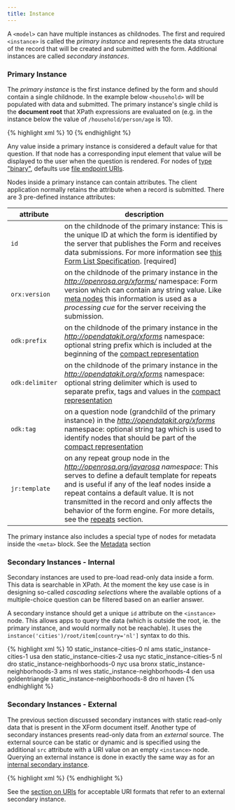 ```yaml
---
title: Instance
---
```


A `<model>` can have multiple instances as childnodes. The first and required `<instance>` is called the _primary instance_ and represents the data structure of the record that will be created and submitted with the form. Additional instances are called _secondary instances_.

### Primary Instance

The _primary instance_ is the first instance defined by the form and should contain a single childnode. In the example below `<household>` will be populated with data and submitted. The primary instance's single child is the **document root** that XPath expressions are evaluated on (e.g. in the instance below the value of `/household/person/age` is 10).

{% highlight xml %}
<instance>
    <household id="mysurvey" orx:version="2014083101">
        <person>
            <firstname/>
            <lastname/>
            <age>10</age>
        </person>
        <meta>
          <instanceID/>
        </meta>
    </household>
</instance>
{% endhighlight %}

Any value inside a primary instance is considered a default value for that question. If that node has a corresponding input element that value will be displayed to the user when the question is rendered. For nodes of [type "binary"](#data-types), defaults use [file endpoint URIs](#file-endpoints).

Nodes inside a primary instance can contain attributes. The client application normally retains the attribute when a record is submitted. There are 3 pre-defined instance attributes:

| attribute     | description
|---------------|------------
| `id`          | on the childnode of the primary instance: This is the unique ID at which the form is identified by the server that publishes the Form and receives data submissions. For more information see [this Form List Specification](https://bitbucket.org/javarosa/javarosa/wiki/FormListAPI). \[required\]
| `orx:version` | on the childnode of the primary instance in the _http://openrosa.org/xforms/_ namespace: Form version which can contain any string value. Like [meta nodes](#metadata) this information is used as a _processing cue_ for the server receiving the submission.
| `odk:prefix` | on the childnode of the primary instance in the _http://opendatakit.org/xforms_ namespace: optional string prefix which is included at the beginning of the [compact representation](#compact-record-representation-(for-sms))
| `odk:delimiter` | on the childnode of the primary instance in the _http://opendatakit.org/xforms_ namespace: optional string delimiter which is used to separate prefix, tags and values in the [compact representation](#compact-record-representation-(for-sms))
| `odk:tag` | on a question node (grandchild of the primary instance) in the _http://opendatakit.org/xforms_ namespace: optional string tag which is used to identify nodes that should be part of the [compact representation](#compact-record-representation-(for-sms))
| `jr:template` | on any repeat group node in the _http://openrosa.org/javarosa namespace_: This serves to define a default template for repeats and is useful if any of the leaf nodes inside a repeat contains a default value. It is not transmitted in the record and only affects the behavior of the form engine. For more details, see the [repeats](#repeats) section.

The primary instance also includes a special type of nodes for metadata inside the `<meta>` block. See the [Metadata](#metadata) section




### Secondary Instances - Internal

Secondary instances are used to pre-load read-only data inside a form. This data is searchable in XPath. At the moment the key use case is in designing so-called _cascading selections_ where the available options of a multiple-choice question can be filtered based on an earlier answer.

A secondary instance should get a unique `id` attribute on the `<instance>` node. This allows apps to query the data (which is outside the root, ie. the primary instance, and would normally not be reachable). It uses the `instance('cities')/root/item[country='nl']` syntax to do this.

{% highlight xml %}
<instance>
    <household id="mysurvey" version="2014083101">
        <person>
            <firstname/>
            <lastname/>
            <age>10</age>
        </person>
        <meta>
          <instanceID/>
        </meta>
    </household>
</instance>
<instance id="cities">
    <root>
        <item>
            <itextId>static_instance-cities-0</itextId>
            <country>nl</country>
            <name>ams</name>
        </item>
        <item>
            <itextId>static_instance-cities-1</itextId>
            <country>usa</country>
            <name>den</name>
      </item>
      <item>
            <itextId>static_instance-cities-2</itextId>
            <country>usa</country>
            <name>nyc</name>
      </item>
      <item>
        <itextId>static_instance-cities-5</itextId>
        <country>nl</country>
        <name>dro</name>
      </item>
    </root>
</instance>
<instance id="neighborhoods">
    <root>
        <item>
            <itextId>static_instance-neighborhoods-0</itextId>
            <city>nyc</city>
            <country>usa</country>
            <name>bronx</name>
        </item>
        <item>
            <itextId>static_instance-neighborhoods-3</itextId>
            <city>ams</city>
            <country>nl</country>
            <name>wes</name>
        </item>
        <item>
            <itextId>static_instance-neighborhoods-4</itextId>
            <city>den</city>
            <country>usa</country>
            <name>goldentriangle</name>
        </item>
        <item>
            <itextId>static_instance-neighborhoods-8</itextId>
            <city>dro</city>
            <country>nl</country>
            <name>haven</name>
        </item>
    </root>
</instance>
{% endhighlight %}

### Secondary Instances - External

The previous section discussed secondary instances with static read-only data that is present in the XForm document itself. Another type of secondary instances presents read-only data from an _external_ source. The external source can be static or dynamic and is specified using the additional `src` attribute with a URI value on an empty `<instance>` node. Querying an external instance is done in exactly the same way as for an [internal secondary instance](#secondary-instances---internal).

{% highlight xml %}
<instance id="countries" src="jr://file/country-data.xml"/>
{% endhighlight %}

See the [section on URIs](#uris) for acceptable URI formats that refer to an external secondary instance.
